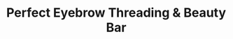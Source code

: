---
title: "Perfect Eyebrow Threading & Beauty Bar"
url: /san-antonio/perfect-eyebrow-threading-and-beauty-bar/
shop: beauty
---